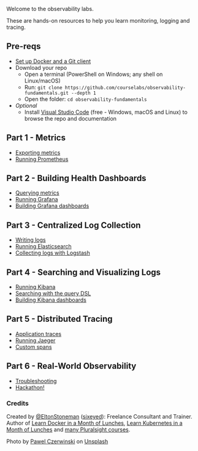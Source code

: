 Welcome to the observability labs.

These are hands-on resources to help you learn monitoring, logging and tracing.

## Pre-reqs

 - [Set up Docker and a Git client](setup/README.md) 
 - Download your repo
    - Open a terminal (PowerShell on Windows; any shell on Linux/macOS) 
    - Run: `git clone https://github.com/courselabs/observability-fundamentals.git --depth 1`
    - Open the folder: `cd observability-fundamentals`
- _Optional_
    -   Install [Visual Studio Code](https://code.visualstudio.com) (free - Windows, macOS and Linux) to browse the repo and documentation

## Part 1 - Metrics

- [Exporting metrics](./labs/metrics/README.md)
- [Running Prometheus](./labs/prometheus/README.md)

## Part 2 - Building Health Dashboards

- [Querying metrics](./labs/promql/README.md)
- [Running Grafana](./labs/grafana/README.md)
- [Building Grafana dashboards](./labs/grafana-dashboard/README.md)

## Part 3 - Centralized Log Collection

- [Writing logs](./labs/logging/README.md)
- [Running Elasticsearch](./labs/elasticsearch/README.md)
- [Collecting logs with Logstash](./labs/logstash/README.md)

## Part 4 - Searching and Visualizing Logs

- [Running Kibana](./labs/kibana/README.md)
- [Searching with the query DSL](./labs/query-dsl/README.md)
- [Building Kibana dashboards](./labs/kibana-dashboard/README.md) 

## Part 5 - Distributed Tracing

- [Application traces](./labs/tracing/README.md) 
- [Running Jaeger](./labs/jaeger/README.md)
- [Custom spans](./labs/custom-spans/README.md)

## Part 6 - Real-World Observability

- [Troubleshooting](./labs/troubleshooting/README.md)
- [Hackathon!](./hackathon/README.md) 


### Credits

Created by [@EltonStoneman](https://twitter.com/EltonStoneman) ([sixeyed](https://github.com/sixeyed)): Freelance Consultant and Trainer. Author of [Learn Docker in a Month of Lunches](https://www.manning.com/books/learn-docker-in-a-month-of-lunches), [Learn Kubernetes in a Month of Lunches](https://www.manning.com/books/learn-kubernetes-in-a-month-of-lunches) and [many Pluralsight courses](https://pluralsight.pxf.io/c/1197078/424552/7490?u=https%3A%2F%2Fwww.pluralsight.com%2Fauthors%2Felton-stoneman).

Photo by <a href="https://unsplash.com/@pawel_czerwinski?utm_source=unsplash&utm_medium=referral&utm_content=creditCopyText">Pawel Czerwinski</a> on <a href="https://unsplash.com/s/photos/surveillance?utm_source=unsplash&utm_medium=referral&utm_content=creditCopyText">Unsplash</a>
  

